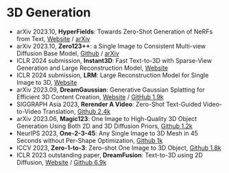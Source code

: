 # 3D Generation
- arXiv 2023.10, **HyperFields**: Towards Zero-Shot Generation of NeRFs from Text, [Website](https://threedle.github.io/hyperfields/) / [arXiv](https://arxiv.org/abs/2310.17075)
- arXiv 2023.10, **Zero123++**: a Single Image to Consistent Multi-view Diffusion Base Model, [Github](https://github.com/SUDO-AI-3D/zero123plus) / [arXiv](https://arxiv.org/abs/2310.15110)
- ICLR 2024 submission, **Instant3D**: Fast Text-to-3D with Sparse-View Generation and Large Reconstruction Model, [Website](https://instant-3d.github.io/)
- ICLR 2024 submission, **LRM**: Large Reconstruction Model for Single Image to 3D, [Website](https://scalei3d.github.io/LRM/)
- arXiv 2023.09, **DreamGaussian**: Generative Gaussian Splatting for Efficient 3D Content Creation, [Website](https://dreamgaussian.github.io/) / [GitHub 1.9k](https://github.com/dreamgaussian/dreamgaussian)
- SIGGRAPH Asia 2023, **Rerender A Video**: Zero-Shot Text-Guided Video-to-Video Translation, [Github 2.4k](https://github.com/williamyang1991/Rerender_A_Video)
- arXiv 2023.06, **Magic123**: One Image to High-Quality 3D Object Generation Using Both 2D and 3D Diffusion Priors, [Github 1.2k](https://github.com/guochengqian/Magic123)
- NeurIPS 2023, **One-2-3-45**: Any Single Image to 3D Mesh in 45 Seconds without Per-Shape Optimization, [Github 1k](https://github.com/One-2-3-45/One-2-3-4)
- ICCV 2023, **Zero-1-to-3**: Zero-shot One Image to 3D Object, [Github 1.8k](https://github.com/cvlab-columbia/zero123)
- ICLR 2023 outstanding paper, **DreamFusion**: Text-to-3D using 2D Diffusion, [Website](https://dreamfusion3d.github.io/) / [Github 6.9k](https://github.com/ashawkey/stable-dreamfusion)
